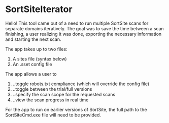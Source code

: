 # SortSiteIterator

Hello! This tool came out of a need to run multiple SortSite scans for separate domains iteratively. The goal was to save the time between a scan finishing, a user realizing it was done, exporting the necessary information and starting the next scan.

The app takes up to two files:
1. A sites file (syntax below)
2. An .sset config file

The app allows a user to 
1. ..toggle robots.txt compliance (which will override the config file)
1. ..toggle between the trial/full versions
2. ..specify the scan scope for the requested scans
3. ..view the scan progress in real time

For the app to run on earlier versions of SortSite, the full path to the SortSiteCmd.exe file will need to be provided.
